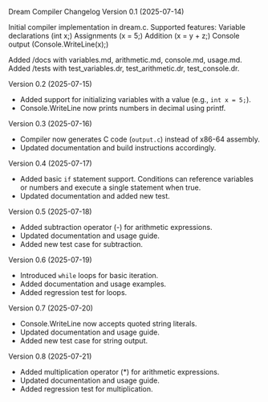 Dream Compiler Changelog
Version 0.1 (2025-07-14)

Initial compiler implementation in dream.c.
Supported features:
Variable declarations (int x;)
Assignments (x = 5;)
Addition (x = y + z;)
Console output (Console.WriteLine(x);)


Added /docs with variables.md, arithmetic.md, console.md, usage.md.
Added /tests with test_variables.dr, test_arithmetic.dr, test_console.dr.

Version 0.2 (2025-07-15)

* Added support for initializing variables with a value (e.g., `int x = 5;`).
* Console.WriteLine now prints numbers in decimal using printf.

Version 0.3 (2025-07-16)

* Compiler now generates C code (`output.c`) instead of x86-64 assembly.
* Updated documentation and build instructions accordingly.

Version 0.4 (2025-07-17)

* Added basic `if` statement support. Conditions can reference variables or numbers and execute a single statement when true.
* Updated documentation and added new test.

Version 0.5 (2025-07-18)

* Added subtraction operator (-) for arithmetic expressions.
* Updated documentation and usage guide.
* Added new test case for subtraction.

Version 0.6 (2025-07-19)

* Introduced `while` loops for basic iteration.
* Added documentation and usage examples.
* Added regression test for loops.

Version 0.7 (2025-07-20)

* Console.WriteLine now accepts quoted string literals.
* Updated documentation and usage guide.
* Added new test case for string output.

Version 0.8 (2025-07-21)

* Added multiplication operator (*) for arithmetic expressions.
* Updated documentation and usage guide.
* Added regression test for multiplication.

